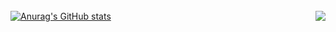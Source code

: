 <!--
**hojunking96/hojunking96** is a ✨ _special_ ✨ repository because its `README.md` (this file) appears on your GitHub profile.

Here are some ideas to get you started:

- 🔭 I’m currently working on ...
- 🌱 I’m currently learning ...
- 👯 I’m looking to collaborate on ...
- 🤔 I’m looking for help with ...
- 💬 Ask me about ...
- 📫 How to reach me: ...
- 😄 Pronouns: ...
- ⚡ Fun fact: ...
-->

<br>
<img alt="" src="https://img.shields.io/badge/HTML5-E34F26.svg?&style=for-the-badge&logo=HTML5&logoColor=white&"/>
<img alt="" src="https://img.shields.io/badge/CSS3-1572B6.svg?&style=for-the-badge&logo=CSS3&logoColor=white&"/>
<img alt="" src="https://img.shields.io/badge/JavaScript-F7DF1E.svg?&style=for-the-badge&logo=JavaScript&logoColor=white&"/>
<br>


<img alt="" src="https://img.shields.io/badge/Spring-6DB33F.svg?&style=for-the-badge&logo=Spring&logoColor=white&"/>
<img alt="" src="https://img.shields.io/badge/Spring Boot-6DB33F.svg?&style=for-the-badge&logo=SpringBoot&logoColor=white&"/>
<img alt="" src="https://img.shields.io/badge/C-A8B9CC.svg?&style=for-the-badge&logo=C&logoColor=white&"/>

<img alt="" src="https://img.shields.io/badge/MYSQL-4479A1.svg?&style=for-the-badge&logo=MYSQL&logoColor=white&"/>
<img alt="" src="https://img.shields.io/badge/MariaDB-003545.svg?&style=for-the-badge&logo=C&logoColor=white&"/>



[![Anurag's GitHub stats](https://github-readme-stats.vercel.app/api?username=hojunking96)](https://github.com/anuraghazra/github-readme-stats)
<img align='right' src="http://mazassumnida.wtf/api/v2/generate_badge?boj=junsong96">
